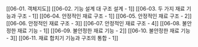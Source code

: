 [[06-01. 객체지도]]
[[06-02. 기능 설계 대 구조 설계 - 1]]
[[06-03. 두 가지 재료 기능과 구조 - 1]]
[[06-04. 안정적인 재료 구조 - 1]]
[[06-05. 안정적인 재료 구조 - 2]]
[[06-06. 안정적인 재료 구조 - 3]]
[[06-07. 안정적인 재료 구조 - 4]]
[[06-08. 불안정한 재료 기능 - 1]]
[[06-09. 불안정한 재료 기능 - 2]]
[[06-10. 불안정한 재료 기능 - 3]]
[[06-11. 재료 합치기 기능과 구조의 통합 - 1]]
